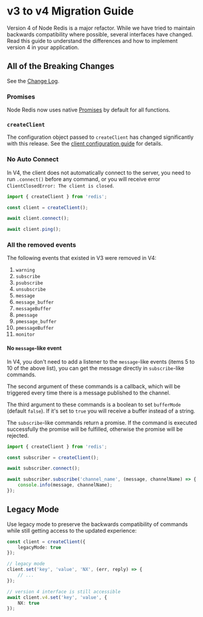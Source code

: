 # v3 to v4 Migration Guide

Version 4 of Node Redis is a major refactor. While we have tried to maintain backwards compatibility where possible, several interfaces have changed. Read this guide to understand the differences and how to implement version 4 in your application.

## All of the Breaking Changes

See the [Change Log](../CHANGELOG.md).

### Promises

Node Redis now uses native [Promises](https://developer.mozilla.org/en-US/docs/Web/JavaScript/Reference/Global_Objects/Promise) by default for all functions.

### `createClient`

The configuration object passed to `createClient` has changed significantly with this release. See the [client configuration guide](./client-configuration.md) for details.

### No Auto Connect

In V4, the client does not automatically connect to the server, you need to run `.connect()` before any command, or you will receive error `ClientClosedError: The client is closed`.

```typescript
import { createClient } from 'redis';

const client = createClient();

await client.connect();

await client.ping();
```

### All the removed events

The following events that existed in V3 were removed in V4:

1. `warning`
2. `subscribe`
3. `psubscribe`
4. `unsubscribe`
5. `message`
6. `message_buffer`
7. `messageBuffer`
8. `pmessage`
9. `pmessage_buffer`
10. `pmessageBuffer`
11. `monitor`

#### No `message`-like event

In V4, you don't need to add a listener to the `message`-like events (items 5 to 10 of the above list), you can get the message directly in `subscribe`-like commands.

The second argument of these commands is a callback, which will be triggered every time there is a message published to the channel.

The third argument to these commands is a boolean to set `bufferMode` (default `false`).  If it's set to `true` you will receive a buffer instead of a string.

The `subscribe`-like commands return a promise. If the command is executed successfully the promise will be fulfilled, otherwise the promise will be rejected.

```typescript
import { createClient } from 'redis';

const subscriber = createClient();

await subscriber.connect();

await subscriber.subscribe('channel_name', (message, channelName) => {
    console.info(message, channelName);
});
```

## Legacy Mode

Use legacy mode to preserve the backwards compatibility of commands while still getting access to the updated experience:

```typescript
const client = createClient({
    legacyMode: true
});

// legacy mode
client.set('key', 'value', 'NX', (err, reply) => {
    // ...
});

// version 4 interface is still accessible
await client.v4.set('key', 'value', {
    NX: true
});
```
